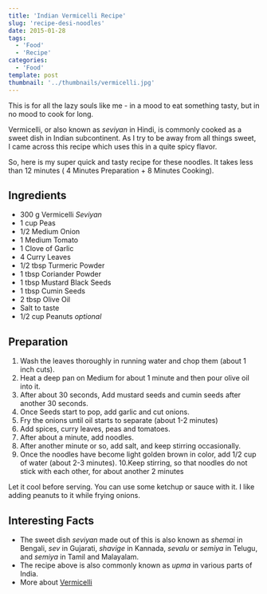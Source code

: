 ```yaml
---
title: 'Indian Vermicelli Recipe'
slug: 'recipe-desi-noodles'
date: 2015-01-28
tags:
  - 'Food'
  - 'Recipe'
categories:
  - 'Food'
template: post
thumbnail: '../thumbnails/vermicelli.jpg'
---
```


This is for all the lazy souls like me - in a mood to eat something
tasty, but in no mood to cook for long.

Vermicelli, or also known as _seviyan_ in Hindi, is commonly cooked as a
sweet dish in Indian subcontinent. As I try to be away from all things
sweet, I came across this recipe which uses this in a quite spicy
flavor.

So, here is my super quick and tasty recipe for these noodles. It takes
less than 12 minutes ( 4 Minutes Preparation + 8 Minutes Cooking).

<zoom-image src='https://res.cloudinary.com/sadanandsingh/image/upload/v1496963332/desiNoodles_s0ez5g.jpg'></zoom-image>

## Ingredients

- 300 g Vermicelli _Seviyan_
- 1 cup Peas
- 1/2 Medium Onion
- 1 Medium Tomato
- 1 Clove of Garlic
- 4 Curry Leaves
- 1/2 tbsp Turmeric Powder
- 1 tbsp Coriander Powder
- 1 tbsp Mustard Black Seeds
- 1 tbsp Cumin Seeds
- 2 tbsp Olive Oil
- Salt to taste
- 1/2 cup Peanuts _optional_

## Preparation

1. Wash the leaves thoroughly in running water and chop them (about 1
   inch cuts).
2. Heat a deep pan on Medium for about 1 minute and then pour olive oil
   into it.
3. After about 30 seconds, Add mustard seeds and cumin seeds after
   another 30 seconds.
4. Once Seeds start to pop, add garlic and cut onions.
5. Fry the onions until oil starts to separate (about 1-2 minutes)
6. Add spices, curry leaves, peas and tomatoes.
7. After about a minute, add noodles.
8. After another minute or so, add salt, and keep stirring
   occasionally.
9. Once the noodles have become light golden brown in color, add 1/2
   cup of water (about 2-3 minutes).
   10.Keep stirring, so that noodles do not stick with each other, for
   about another 2 minutes

Let it cool before serving. You can use some ketchup or sauce with it.
I like adding peanuts to it while frying onions.

<zoom-image src='https://res.cloudinary.com/sadanandsingh/image/upload/v1496963332/desiNoodles_final_tqeyey.jpg'></zoom-image>

## Interesting Facts

- The sweet dish _seviyan_ made out of this is also known as _shemai_
  in Bengali, _sev_ in Gujarati, _shavige_ in Kannada, _sevalu_ or
  _semiya_ in Telugu, and _semiya_ in Tamil and Malayalam.
- The recipe above is also commonly known as _upma_ in various parts
  of India.
- More about [Vermicelli](https://en.wikipedia.org/wiki/Vermicelli)
